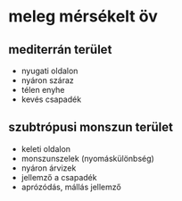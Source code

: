# meleg mérsékelt öv
## mediterrán terület
- nyugati oldalon
- nyáron száraz
- télen enyhe
- kevés csapadék
## szubtrópusi monszun terület
- keleti oldalon
- monszunszelek (nyomáskülönbség)
- nyáron árvizek
- jellemző a csapadék
- aprózódás, mállás jellemző